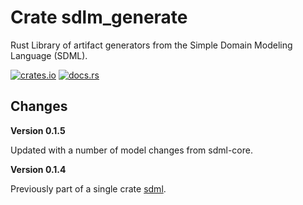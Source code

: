 # Crate sdlm_generate

Rust Library of artifact generators from the Simple Domain Modeling Language (SDML).

[![crates.io](https://img.shields.io/crates/v/sdml_generate.svg)](https://crates.io/crates/atelier_core)
[![docs.rs](https://docs.rs/sdml_generate/badge.svg)](https://docs.rs/atelier_core)

## Changes

**Version 0.1.5**

Updated with a number of model changes from sdml-core.

**Version 0.1.4**

Previously part of a single crate [sdml](https://crates.io/crates/sdml).
